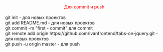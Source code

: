 <div class="center"> Для commit и push </div> <br>   
git init - для новых проектов <br>  
git add README.md - для новых проектов <br>  
git commit -m "first - commit" для commit <br>  
git remote add origin https://github.com/ivanfrontend/tabs-on-jquery.git - для новых проектов <br>  
git push -u origin master - для push <br>  
<style>
  .center{
  text-align: center;
  color: red;
  }
  </style>
